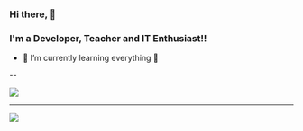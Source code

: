 ### Hi there, 👋
### I'm a Developer, Teacher and IT Enthusiast!!

- 🌱 I’m currently learning everything 🤣

--

<img src="https://github-readme-stats.vercel.app/api?username=kalinggapadelmuhamad&show_icons=true&theme=radical">

---

<img src="https://github-readme-stats.vercel.app/api/top-langs/?username=kalinggapadelmuhamad&layout=compact">

